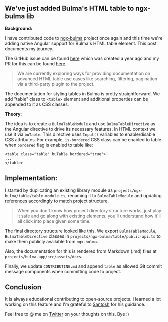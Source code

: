 ## We've just added Bulma's HTML table to ngx-bulma lib

**Background:**

I have contributed code to [ngx-bulma](https://github.com/ngx-builders/ngx-bulma/) project once again and this time we're adding native Angular support for Bulma's HTML table element. This post documents my journey.

The GitHub issue can be found [here](https://github.com/ngx-builders/ngx-bulma/issues/43) which was created a year ago and my PR for this can be found [here](https://github.com/ngx-builders/ngx-bulma/pull/488).

> We are currently exploring ways for providing documentation on advanced HTML table use cases like searching, filtering, pagination via a third-party plugin to the project.

The documentation for styling tables in Bulma is pretty straightforward. We add "table" class to `<table>` element and additional properties can be appended to it as CSS classes.

**Theory:**

The idea is to create a `BulmaTableModule` and use `BulmaTableDirective` as the Angular directive to drive its necessary features. In HTML context we use it via `buTable`. This directive uses `Input()` variables to enable/disable CSS attributes. 
For example, `is-bordered` CSS class can be enabled to table when `bordered` flag is enabled to table like:

```
<table class="table" buTable bordered="true">
...
</table>
```

## Implementation:

I started by duplicating an existing library module as `projects/ngx-bulma/table/table.module.ts`, renaming it to `BulmaTableModule` and updating references accordingly to match project structure.

> When you don't know how project directory structure works, just play it safe and go along with existing elements, you'll understand how it'll all click into place given some time. 

The final directory structure looked like [this](https://github.com/ngx-builders/ngx-bulma/tree/bdc47466a481ac6981dc73377c1fc1af34bce0c9/projects/ngx-bulma/table). We export `BulmaTableModule`, `BulmaTableDirective` classes in `projects/ngx-bulma/table/public-api.ts` to make them publicly available from `ngx-bulma`.

Also, the documentation for this is rendered from Markdown (.md) files at `projects/bulma-app/src/assets/docs`.

Finally, we update `CONTRIBUTING.md` and append `table` as allowed Git commit message components when committing code to project.

## Conclusion

It is always educational contributing to open-source projects. I learned a lot working on this feature and I'm grateful to [Santosh](https://twitter.com/SantoshYadavDev) for his guidance.

Feel free to @ me on [Twitter](https://twitter.com/shanmukhateja94) on your thoughts on this. Bye :)